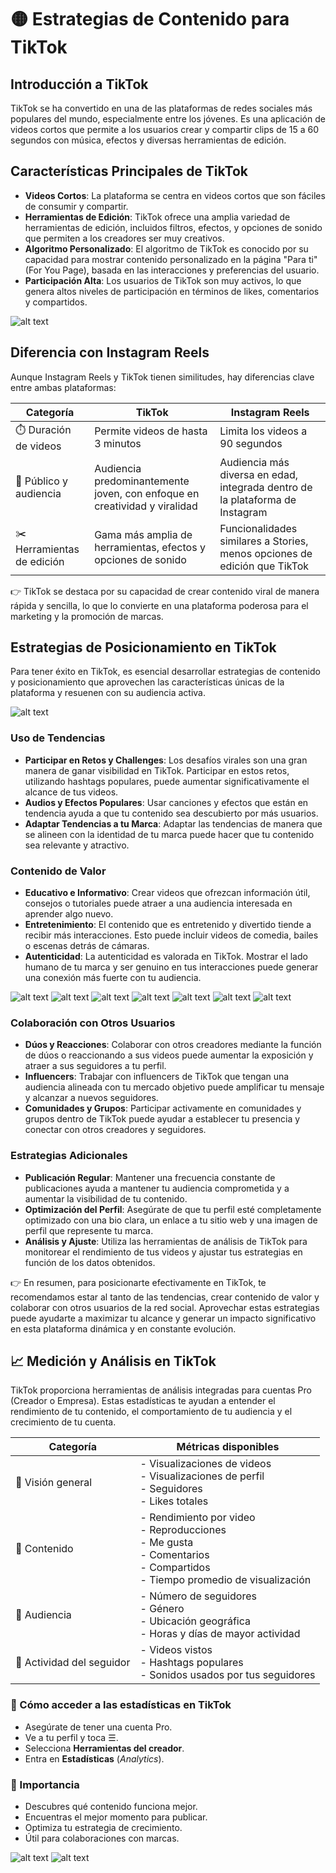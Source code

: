 # 🟡 Estrategias de Contenido para TikTok

## Introducción a TikTok
TikTok se ha convertido en una de las plataformas de redes sociales más populares del mundo, especialmente entre los jóvenes. Es una aplicación de videos cortos que permite a los usuarios crear y compartir clips de 15 a 60 segundos con música, efectos y diversas herramientas de edición.

## Características Principales de TikTok
- **Videos Cortos**: La plataforma se centra en videos cortos que son fáciles de consumir y compartir.
- **Herramientas de Edición**: TikTok ofrece una amplia variedad de herramientas de edición, incluidos filtros, efectos, y opciones de sonido que permiten a los creadores ser muy creativos.
- **Algoritmo Personalizado**: El algoritmo de TikTok es conocido por su capacidad para mostrar contenido personalizado en la página "Para ti" (For You Page), basada en las interacciones y preferencias del usuario.
- **Participación Alta**: Los usuarios de TikTok son muy activos, lo que genera altos niveles de participación en términos de likes, comentarios y compartidos.

![alt text](image.png)

## Diferencia con Instagram Reels
Aunque Instagram Reels y TikTok tienen similitudes, hay diferencias clave entre ambas plataformas:


| Categoría             | TikTok                                                                 | Instagram Reels                                                                 |
|-----------------------|------------------------------------------------------------------------|----------------------------------------------------------------------------------|
| ⏱️ Duración de videos | Permite videos de hasta 3 minutos                                      | Limita los videos a 90 segundos                                                 |
| 👥 Público y audiencia | Audiencia predominantemente joven, con enfoque en creatividad y viralidad | Audiencia más diversa en edad, integrada dentro de la plataforma de Instagram  |
| ✂️ Herramientas de edición | Gama más amplia de herramientas, efectos y opciones de sonido            | Funcionalidades similares a Stories, menos opciones de edición que TikTok       |

👉 TikTok se destaca por su capacidad de crear contenido viral de manera rápida y sencilla, lo que lo convierte en una plataforma poderosa para el marketing y la promoción de marcas.

## Estrategias de Posicionamiento en TikTok
Para tener éxito en TikTok, es esencial desarrollar estrategias de contenido y posicionamiento que aprovechen las características únicas de la plataforma y resuenen con su audiencia activa.

![alt text](image-1.png)

### Uso de Tendencias
- **Participar en Retos y Challenges**: Los desafíos virales son una gran manera de ganar visibilidad en TikTok. Participar en estos retos, utilizando hashtags populares, puede aumentar significativamente el alcance de tus videos.
- **Audios y Efectos Populares**: Usar canciones y efectos que están en tendencia ayuda a que tu contenido sea descubierto por más usuarios.
- **Adaptar Tendencias a tu Marca**: Adaptar las tendencias de manera que se alineen con la identidad de tu marca puede hacer que tu contenido sea relevante y atractivo.

### Contenido de Valor
- **Educativo e Informativo**: Crear videos que ofrezcan información útil, consejos o tutoriales puede atraer a una audiencia interesada en aprender algo nuevo.
- **Entretenimiento**: El contenido que es entretenido y divertido tiende a recibir más interacciones. Esto puede incluir videos de comedia, bailes o escenas detrás de cámaras.
- **Autenticidad**: La autenticidad es valorada en TikTok. Mostrar el lado humano de tu marca y ser genuino en tus interacciones puede generar una conexión más fuerte con tu audiencia.

![alt text](image-2.png)
![alt text](image-3.png)
![alt text](image-4.png)
![alt text](image-5.png)
![alt text](image-6.png)
![alt text](image-7.png)
![alt text](image-8.png)


### Colaboración con Otros Usuarios
- **Dúos y Reacciones**: Colaborar con otros creadores mediante la función de dúos o reaccionando a sus videos puede aumentar la exposición y atraer a sus seguidores a tu perfil.
- **Influencers**: Trabajar con influencers de TikTok que tengan una audiencia alineada con tu mercado objetivo puede amplificar tu mensaje y alcanzar a nuevos seguidores.
- **Comunidades y Grupos**: Participar activamente en comunidades y grupos dentro de TikTok puede ayudar a establecer tu presencia y conectar con otros creadores y seguidores.

### Estrategias Adicionales
- **Publicación Regular**: Mantener una frecuencia constante de publicaciones ayuda a mantener tu audiencia comprometida y a aumentar la visibilidad de tu contenido.
- **Optimización del Perfil**: Asegúrate de que tu perfil esté completamente optimizado con una bio clara, un enlace a tu sitio web y una imagen de perfil que represente tu marca.
- **Análisis y Ajuste**: Utiliza las herramientas de análisis de TikTok para monitorear el rendimiento de tus videos y ajustar tus estrategias en función de los datos obtenidos.

👉 En resumen, para posicionarte efectivamente en TikTok, te recomendamos estar al tanto de las tendencias, crear contenido de valor y colaborar con otros usuarios de la red social. Aprovechar estas estrategias puede ayudarte a maximizar tu alcance y generar un impacto significativo en esta plataforma dinámica y en constante evolución.

## 📈 Medición y Análisis en TikTok
TikTok proporciona herramientas de análisis integradas para cuentas Pro (Creador o Empresa). Estas estadísticas te ayudan a entender el rendimiento de tu contenido, el comportamiento de tu audiencia y el crecimiento de tu cuenta.


| Categoría                  | Métricas disponibles                                                                                       |
|----------------------------|------------------------------------------------------------------------------------------------------------|
| 👤 Visión general           | - Visualizaciones de videos<br>- Visualizaciones de perfil<br>- Seguidores<br>- Likes totales              |
| 📱 Contenido                | - Rendimiento por video<br>- Reproducciones<br>- Me gusta<br>- Comentarios<br>- Compartidos<br>- Tiempo promedio de visualización |
| 👥 Audiencia                | - Número de seguidores<br>- Género<br>- Ubicación geográfica<br>- Horas y días de mayor actividad          |
| 🔗 Actividad del seguidor   | - Videos vistos<br>- Hashtags populares<br>- Sonidos usados por tus seguidores                            |

### 🧭 Cómo acceder a las estadísticas en TikTok
- Asegúrate de tener una cuenta Pro.
- Ve a tu perfil y toca ☰.
- Selecciona **Herramientas del creador**.
- Entra en **Estadísticas** (*Analytics*).

### 🎯 Importancia
- Descubres qué contenido funciona mejor.
- Encuentras el mejor momento para publicar.
- Optimiza tu estrategia de crecimiento.
- Útil para colaboraciones con marcas.

![alt text](image-12.png)
![alt text](image-13.png)